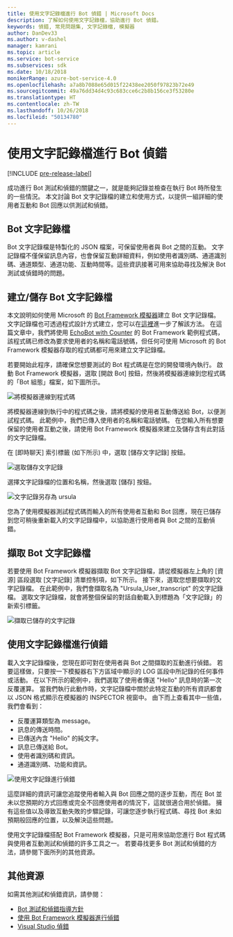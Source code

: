```yaml
---
title: 使用文字記錄檔進行 Bot 偵錯 | Microsoft Docs
description: 了解如何使用文字記錄檔，協助進行 Bot 偵錯。
keywords: 偵錯, 常見問題集, 文字記錄檔, 模擬器
author: DanDev33
ms.author: v-dashel
manager: kamrani
ms.topic: article
ms.service: bot-service
ms.subservices: sdk
ms.date: 10/18/2018
monikerRange: azure-bot-service-4.0
ms.openlocfilehash: a7a8b7088e65d015f22438ee2050f97823b72e49
ms.sourcegitcommit: 49a76dd34d4c93c683cce6c2b8b156ce3f53280e
ms.translationtype: HT
ms.contentlocale: zh-TW
ms.lasthandoff: 10/26/2018
ms.locfileid: "50134780"
---
```

# <a name="debug-your-bot-using-transcript-files"></a>使用文字記錄檔進行 Bot 偵錯
[!INCLUDE [pre-release-label](../includes/pre-release-label.md)]

成功進行 Bot 測試和偵錯的關鍵之一，就是能夠記錄並檢查在執行 Bot 時所發生的一些情況。 本文討論 Bot 文字記錄檔的建立和使用方式，以提供一組詳細的使用者互動和 Bot 回應以供測試和偵錯。

## <a name="the-bot-transcript-file"></a>Bot 文字記錄檔
Bot 文字記錄檔是特製化的 JSON 檔案，可保留使用者與 Bot 之間的互動。 文字記錄檔不僅保留訊息內容，也會保留互動詳細資料，例如使用者識別碼、通道識別碼、通道類型、通道功能、互動時間等。這些資訊接著可用來協助尋找及解決 Bot 測試或偵錯時的問題。 

## <a name="creatingstoring-a-bot-transcript-file"></a>建立/儲存 Bot 文字記錄檔
本文說明如何使用 Microsoft 的 [Bot Framework 模擬器](https://github.com/Microsoft/BotFramework-Emulator)建立 Bot 文字記錄檔。 文字記錄檔也可透過程式設計方式建立，您可以在[這裡](./bot-builder-howto-v4-storage.md#blob-transcript-storage)進一步了解該方法。 在這篇文章中，我們將使用 [EchoBot with Counter](https://aka.ms/EchoBot-With-Counter) 的 Bot Framework 範例程式碼，該程式碼已修改為要求使用者的名稱和電話號碼，但任何可使用 Microsoft 的 Bot Framework 模擬器存取的程式碼都可用來建立文字記錄檔。

若要開始此程序，請確保您想要測試的 Bot 程式碼是在您的開發環境內執行。 啟動 Bot Framework 模擬器，選取 [開啟 Bot] 按鈕，然後將模擬器連線到您程式碼的「Bot 組態」檔案，如下圖所示。

![將模擬器連線到程式碼](./media/emulator_open_bot_configuration.png)

將模擬器連線到執行中的程式碼之後，請將模擬的使用者互動傳送給 Bot，以便測試程式碼。 此範例中，我們已傳入使用者的名稱和電話號碼。 在您輸入所有想要保留的使用者互動之後，請使用 Bot Framework 模擬器來建立及儲存含有此對話的文字記錄檔。 

在 [即時聊天] 索引標籤 (如下所示) 中，選取 [儲存文字記錄] 按鈕。 

![選取儲存文字記錄](./media/emulator_transcript_save.png)

選擇文字記錄檔的位置和名稱，然後選取 [儲存] 按鈕。

![文字記錄另存為 ursula](./media/emulator_transcript_saveas_ursula.png)

您為了使用模擬器測試程式碼而輸入的所有使用者互動和 Bot 回應，現在已儲存到您可稍後重新載入的文字記錄檔中，以協助進行使用者與 Bot 之間的互動偵錯。

## <a name="retrieving-a-bot-transcript-file"></a>擷取 Bot 文字記錄檔
若要使用 Bot Framework 模擬器擷取 Bot 文字記錄檔，請從模擬器左上角的 [資源] 區段選取 [文字記錄] 清單控制項，如下所示。 接下來，選取您想要擷取的文字記錄檔。 在此範例中，我們會擷取名為 "Ursula_User_transcript" 的文字記錄檔。 選取文字記錄檔，就會將整個保留的對話自動載入到標題為「文字記錄」的新索引標籤。

![擷取已儲存的文字記錄](./media/emulator_transcript_retrieve.png)

## <a name="debug-using-transcript-file"></a>使用文字記錄檔進行偵錯
載入文字記錄檔後，您現在即可對在使用者與 Bot 之間擷取的互動進行偵錯。 若要這樣做，只要按一下模擬器右下方區域中顯示的 LOG 區段中所記錄的任何事件或活動。 在以下所示的範例中，我們選取了使用者傳送 "Hello" 訊息時的第一次反覆運算。 當我們執行此動作時，文字記錄檔中關於此特定互動的所有資訊都會以 JSON 格式顯示在模擬器的 INSPECTOR 視窗中。 由下而上查看其中一些值，我們會看到：
* 反覆運算類型為 message。
* 訊息的傳送時間。
* 已傳送內含 "Hello" 的純文字。
* 訊息已傳送給 Bot。
* 使用者識別碼和資訊。
* 通道識別碼、功能和資訊。

![使用文字記錄進行偵錯](./media/emulator_transcript_debug.png)

這麼詳細的資訊可讓您追蹤使用者輸入與 Bot 回應之間的逐步互動，而在 Bot 並未以您預期的方式回應或完全不回應使用者的情況下，這就很適合用於偵錯。 擁有這些值以及導致互動失敗的步驟記錄，可讓您逐步執行程式碼、尋找 Bot 未如預期般回應的位置，以及解決這些問題。

使用文字記錄檔搭配 Bot Framework 模擬器，只是可用來協助您進行 Bot 程式碼與使用者互動測試和偵錯的許多工具之一。 若要尋找更多 Bot 測試和偵錯的方法，請參閱下面所列的其他資源。

## <a name="additional-resources"></a>其他資源
如需其他測試和偵錯資訊，請參閱：
* [Bot 測試和偵錯指導方針](./bot-builder-testing-debugging.md)
* [使用 Bot Framework 模擬器進行偵錯](../bot-service-debug-emulator.md)
* [Visual Studio 偵錯](https://docs.microsoft.com/en-us/visualstudio/debugger/index)


